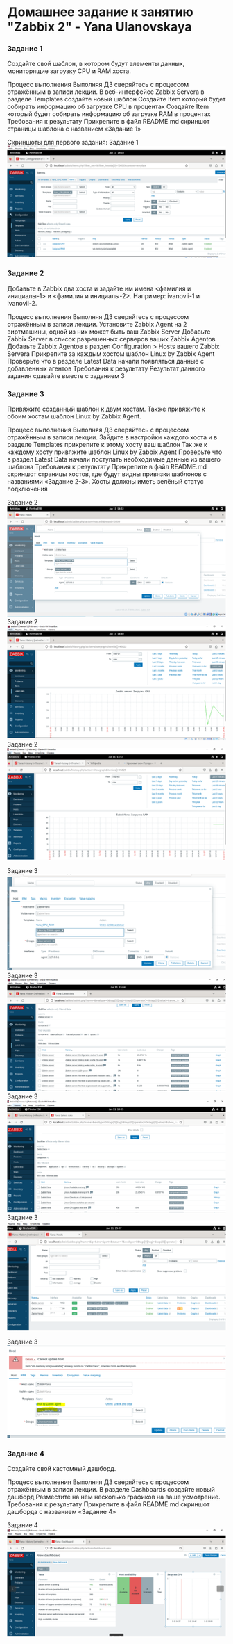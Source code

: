 # Домашнее задание к занятию "Zabbix 2" - Yana Ulanovskaya

### Задание 1

Создайте свой шаблон, в котором будут элементы данных, мониторящие загрузку CPU и RAM хоста.

Процесс выполнения
Выполняя ДЗ сверяйтесь с процессом отражённым в записи лекции.
В веб-интерфейсе Zabbix Servera в разделе Templates создайте новый шаблон
Создайте Item который будет собирать информацию об загрузке CPU в процентах
Создайте Item который будет собирать информацию об загрузке RAM в процентах
Требования к результату
 Прикрепите в файл README.md скриншот страницы шаблона с названием «Задание 1»

Скриншоты для первого задания:
Задание 1 ![screenshots](https://github.com/Lamofaq/1hw/blob/main/IMG2/2.PNG)

### Задание 2

Добавьте в Zabbix два хоста и задайте им имена <фамилия и инициалы-1> и <фамилия и инициалы-2>. Например: ivanovii-1 и ivanovii-2.

Процесс выполнения
Выполняя ДЗ сверяйтесь с процессом отражённым в записи лекции.
Установите Zabbix Agent на 2 виртмашины, одной из них может быть ваш Zabbix Server
Добавьте Zabbix Server в список разрешенных серверов ваших Zabbix Agentов
Добавьте Zabbix Agentов в раздел Configuration > Hosts вашего Zabbix Servera
Прикрепите за каждым хостом шаблон Linux by Zabbix Agent
Проверьте что в разделе Latest Data начали появляться данные с добавленных агентов
Требования к результату
 Результат данного задания сдавайте вместе с заданием 3

### Задание 3

Привяжите созданный шаблон к двум хостам. Также привяжите к обоим хостам шаблон Linux by Zabbix Agent.

Процесс выполнения
Выполняя ДЗ сверяйтесь с процессом отражённым в записи лекции.
Зайдите в настройки каждого хоста и в разделе Templates прикрепите к этому хосту ваш шаблон
Так же к каждому хосту привяжите шаблон Linux by Zabbix Agent
Проверьте что в раздел Latest Data начали поступать необходимые данные из вашего шаблона
Требования к результату
 Прикрепите в файл README.md скриншот страницы хостов, где будут видны привязки шаблонов с названиями «Задание 2-3». Хосты должны иметь зелёный статус подключения

Задание 2 ![screenshots](https://github.com/Lamofaq/1hw/blob/main/IMG2/3.PNG)
Задание 2 ![screenshots](https://github.com/Lamofaq/1hw/blob/main/IMG2/4.PNG)
Задание 2 ![screenshots](https://github.com/Lamofaq/1hw/blob/main/IMG2/5.PNG)

Задание 3 ![screenshots](https://github.com/Lamofaq/1hw/blob/main/IMG2/6.PNG)
Задание 3 ![screenshots](https://github.com/Lamofaq/1hw/blob/main/IMG2/7%20serv.PNG)
Задание 3 ![screenshots](https://github.com/Lamofaq/1hw/blob/main/IMG2/8%20host.PNG)
Задание 3 ![screenshots](https://github.com/Lamofaq/1hw/blob/main/IMG2/10.PNG)

Задание 3 ![screenshots](https://github.com/Lamofaq/1hw/blob/main/IMG2/11%20no%202%20temp.PNG)


### Задание 4

Создайте свой кастомный дашборд.

Процесс выполнения
Выполняя ДЗ сверяйтесь с процессом отражённым в записи лекции.
В разделе Dashboards создайте новый дашборд
Разместите на нём несколько графиков на ваше усмотрение.
Требования к результату
 Прикрепите в файл README.md скриншот дашборда с названием «Задание 4»

Задание 4 ![screenshots](https://github.com/Lamofaq/1hw/blob/main/IMG2/12.PNG)

